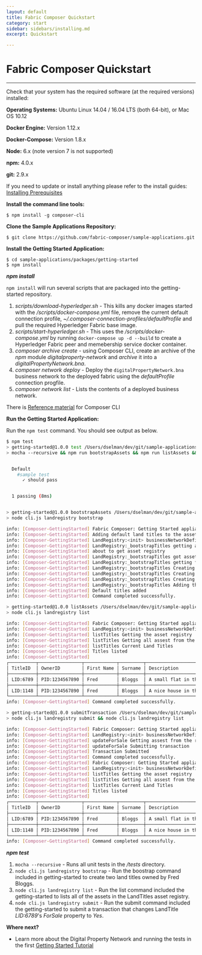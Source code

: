 ```yaml
---
layout: default
title: Fabric Composer Quickstart
category: start
sidebar: sidebars/installing.md
excerpt: Quickstart

---
```


# Fabric Composer Quickstart

---

Check that your system has the required software (at the required versions) installed:

**Operating Systems:** Ubuntu Linux 14.04 / 16.04 LTS (both 64-bit), or Mac OS 10.12

**Docker Engine:** Version 1.12.x

**Docker-Compose:** Version 1.8.x

**Node:** 6.x (note version 7 is not supported)

**npm:** 4.0.x

**git:** 2.9.x

If you need to update or install anything please refer to the install guides:
[Installing Prerequisites](../installing/prerequisites.md)

**Install the command line tools:**

```
$ npm install -g composer-cli
```

**Clone the Sample Applications Repository:**

```
$ git clone https://github.com/fabric-composer/sample-applications.git
```

**Install the Getting Started Application:**

```
$ cd sample-applications/packages/getting-started
$ npm install
```

***npm install***

`npm install` will run several scripts that are packaged into the getting-started repository.

1. *scripts/download-hyperledger.sh* - This kills any docker images started with the */scripts/docker-compose.yml* file, remove the current default connection profile, *~/.composer-connection-profiles/defaultProfile* and pull the required Hyperledger Fabric base image.
2. *scripts/start-hyperledger.sh* - This uses the */scripts/docker-compose.yml* by running `docker-compose up -d --build` to create a Hyperledger Fabric peer and memebership service docker container.
3. *composer archive create* - using Composer CLI, create an archive of the *npm* module *digitalproperty-network* and *archive* it into a *digitalPropertyNetwork.bna*.
4. *composer network deploy* - Deploy the `digitalPropertyNetwork.bna` business network to the deployed fabric using the *defaultProfile* connection progfile.
5. *composer network list* - Lists the contents of a deployed business network.


There is [Reference material](https://fabric-composer.github.io/reference/commands.html) for Composer CLI

**Run the Getting Started Application:**

Run the `npm test` command. You should see output as below.

```bash
$ npm test
> getting-started@1.0.0 test /Users/dselman/dev/git/sample-applications/packages/getting-started
> mocha --recursive && npm run bootstrapAssets && npm run listAssets && npm run submitTransaction


  Default
    #sample test
      ✓ should pass


  1 passing (8ms)


> getting-started@1.0.0 bootstrapAssets /Users/dselman/dev/git/sample-applications/packages/getting-started
> node cli.js landregistry bootstrap

info: [Composer-GettingStarted] Fabric Composer: Getting Started appliation
info: [Composer-GettingStarted] Adding default land titles to the asset registry
info: [Composer-GettingStarted] LandRegistry:<init> businessNetworkDefinition obtained digitalproperty-network@0.0.1
info: [Composer-GettingStarted] LandRegistry:_bootstrapTitles getting asset registry for "net.biz.digitalPropertyNetwork.LandTitle"
info: [Composer-GettingStarted] about to get asset registry
info: [Composer-GettingStarted] LandRegistry:_bootstrapTitles got asset registry
info: [Composer-GettingStarted] LandRegistry:_bootstrapTitles getting factory and adding assets
info: [Composer-GettingStarted] LandRegistry:_bootstrapTitles Creating a person
info: [Composer-GettingStarted] LandRegistry:_bootstrapTitles Creating a land title#1
info: [Composer-GettingStarted] LandRegistry:_bootstrapTitles Creating a land title#2
info: [Composer-GettingStarted] LandRegistry:_bootstrapTitles Adding these to the registry
info: [Composer-GettingStarted] Default titles added
info: [Composer-GettingStarted] Command completed successfully.

> getting-started@1.0.0 listAssets /Users/dselman/dev/git/sample-applications/packages/getting-started
> node cli.js landregistry list

info: [Composer-GettingStarted] Fabric Composer: Getting Started appliation
info: [Composer-GettingStarted] LandRegistry:<init> businessNetworkDefinition obtained digitalproperty-network@0.0.1
info: [Composer-GettingStarted] listTitles Getting the asset registry
info: [Composer-GettingStarted] listTitles Getting all assest from the registry.
info: [Composer-GettingStarted] listTitles Current Land Titles
info: [Composer-GettingStarted] Titles listed
info: [Composer-GettingStarted]
┌──────────┬────────────────┬────────────┬─────────┬─────────────────────────────┬─────────┐
│ TitleID  │ OwnerID        │ First Name │ Surname │ Description                 │ ForSale │
├──────────┼────────────────┼────────────┼─────────┼─────────────────────────────┼─────────┤
│ LID:6789 │ PID:1234567890 │ Fred       │ Bloggs  │ A small flat in the city    │ No      │
├──────────┼────────────────┼────────────┼─────────┼─────────────────────────────┼─────────┤
│ LID:1148 │ PID:1234567890 │ Fred       │ Bloggs  │ A nice house in the country │ No      │
└──────────┴────────────────┴────────────┴─────────┴─────────────────────────────┴─────────┘
info: [Composer-GettingStarted] Command completed successfully.

> getting-started@1.0.0 submitTransaction /Users/dselman/dev/git/sample-applications/packages/getting-started
> node cli.js landregistry submit && node cli.js landregistry list

info: [Composer-GettingStarted] Fabric Composer: Getting Started appliation
info: [Composer-GettingStarted] LandRegistry:<init> businessNetworkDefinition obtained digitalproperty-network@0.0.1
info: [Composer-GettingStarted] updateForSale Getting assest from the registry.
info: [Composer-GettingStarted] updateForSale Submitting transaction
info: [Composer-GettingStarted] Transaction Submitted
info: [Composer-GettingStarted] Command completed successfully.
info: [Composer-GettingStarted] Fabric Composer: Getting Started appliation
info: [Composer-GettingStarted] LandRegistry:<init> businessNetworkDefinition obtained digitalproperty-network@0.0.1
info: [Composer-GettingStarted] listTitles Getting the asset registry
info: [Composer-GettingStarted] listTitles Getting all assest from the registry.
info: [Composer-GettingStarted] listTitles Current Land Titles
info: [Composer-GettingStarted] Titles listed
info: [Composer-GettingStarted]
┌──────────┬────────────────┬────────────┬─────────┬─────────────────────────────┬─────────┐
│ TitleID  │ OwnerID        │ First Name │ Surname │ Description                 │ ForSale │
├──────────┼────────────────┼────────────┼─────────┼─────────────────────────────┼─────────┤
│ LID:6789 │ PID:1234567890 │ Fred       │ Bloggs  │ A small flat in the city    │ No      │
├──────────┼────────────────┼────────────┼─────────┼─────────────────────────────┼─────────┤
│ LID:1148 │ PID:1234567890 │ Fred       │ Bloggs  │ A nice house in the country │ Yes     │
└──────────┴────────────────┴────────────┴─────────┴─────────────────────────────┴─────────┘
info: [Composer-GettingStarted] Command completed successfully.

```

***npm test***

1. `mocha --recursive` - Runs all unit tests in the */tests* directory.
2. `node cli.js landregistry bootstrap` - Run the boostrap command included in getting-started to create two land titles owned by Fred Bloggs.
3. `node cli.js landregistry list` - Run the list command included the getting-started to lists all of the assets in the LandTitles asset registry.
4. `node cli.js landregistry submit` - Run the submit command included the getting-started to submit a transaction that changes LandTitle *LID:6789*'s *ForSale* property to *Yes*.

**Where next?**

* Learn more about the Digital Property Network and running the tests in the first [Getting Started Tutorial](../tutorials/getting-started-cmd-line.md)
